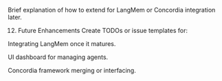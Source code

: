 
Brief explanation of how to extend for LangMem or Concordia integration later.

12. Future Enhancements
Create TODOs or issue templates for:

Integrating LangMem once it matures.

UI dashboard for managing agents.

Concordia framework merging or interfacing.